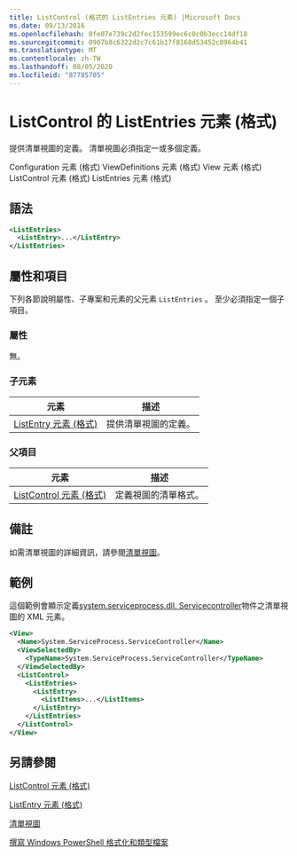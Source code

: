 ```yaml
---
title: ListControl (格式的 ListEntries 元素) |Microsoft Docs
ms.date: 09/13/2016
ms.openlocfilehash: 0fe07e739c2d2fec153599ec6c0c0b3ecc14df18
ms.sourcegitcommit: 0907b8c6322d2c7c61b17f8168d53452c8964b41
ms.translationtype: MT
ms.contentlocale: zh-TW
ms.lasthandoff: 08/05/2020
ms.locfileid: "87785705"
---
```

# <a name="listentries-element-for-listcontrol-format"></a>ListControl 的 ListEntries 元素 (格式)

提供清單視圖的定義。 清單視圖必須指定一或多個定義。

Configuration 元素 (格式) ViewDefinitions 元素 (格式) View 元素 (格式) ListControl 元素 (格式) ListEntries 元素 (格式) 

## <a name="syntax"></a>語法

```xml
<ListEntries>
  <ListEntry>...</ListEntry>
</ListEntries>
```

## <a name="attributes-and-elements"></a>屬性和項目

下列各節說明屬性、子專案和元素的父元素 `ListEntries` 。 至少必須指定一個子項目。

### <a name="attributes"></a>屬性

無。

### <a name="child-elements"></a>子元素

|元素|描述|
|-------------|-----------------|
|[ListEntry 元素 (格式) ](./listentry-element-for-listcontrol-format.md)|提供清單視圖的定義。|

### <a name="parent-elements"></a>父項目

|元素|描述|
|-------------|-----------------|
|[ListControl 元素 (格式)](./listcontrol-element-format.md)|定義視圖的清單格式。|

## <a name="remarks"></a>備註

如需清單視圖的詳細資訊，請參閱[清單視圖](./creating-a-list-view.md)。

## <a name="example"></a>範例

這個範例會顯示定義[system.serviceprocess.dll. Servicecontroller](/dotnet/api/System.ServiceProcess.ServiceController)物件之清單視圖的 XML 元素。

```xml
<View>
  <Name>System.ServiceProcess.ServiceController</Name>
  <ViewSelectedBy>
    <TypeName>System.ServiceProcess.ServiceController</TypeName>
  </ViewSelectedBy>
  <ListControl>
    <ListEntries>
      <ListEntry>
        <ListItems>...</ListItems>
      </ListEntry>
    </ListEntries>
  </ListControl>
</View>
```

## <a name="see-also"></a>另請參閱

[ListControl 元素 (格式)](./listcontrol-element-format.md)

[ListEntry 元素 (格式) ](./listentry-element-for-listcontrol-format.md)

[清單視圖](./creating-a-list-view.md)

[撰寫 Windows PowerShell 格式化和類型檔案](./writing-a-powershell-formatting-file.md)
